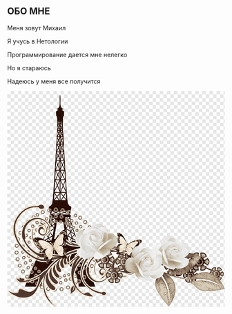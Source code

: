 ## ОБО МНЕ

Меня зовут Михаил

Я учусь в Нетологии

Программирование дается мне нелегко

Но я стараюсь

Надеюсь у меня все получится


![](./%D0%9A%D1%80%D0%B0%D1%81%D0%B8%D0%B2%D0%BE%D0%B5.png)
